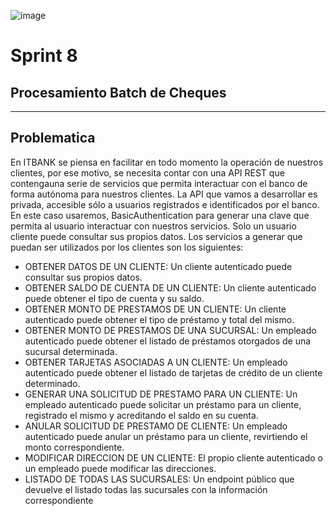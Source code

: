 ![image](https://user-images.githubusercontent.com/29070543/187229496-ce20ab19-07a7-407a-b6fb-447d24e77801.png)

# Sprint 8

## Procesamiento Batch de Cheques

---------------
Problematica
------------
En ITBANK se piensa en facilitar en todo momento la operación de nuestros clientes, por ese motivo, se necesita contar con una API REST que contengauna serie de servicios que permita interactuar con el banco de forma autónoma para nuestros clientes.
La API que vamos a desarrollar es privada, accesible sólo a usuarios registrados e identificados por el banco. En este caso usaremos, BasicAuthentication para generar una clave que permita al usuario interactuar con nuestros servicios. Solo un usuario cliente puede consultar sus propios datos. Los servicios a generar que puedan ser utilizados por los clientes son los siguientes:
- OBTENER DATOS DE UN CLIENTE: Un cliente autenticado puede consultar sus propios datos.
- OBTENER SALDO DE CUENTA DE UN CLIENTE: Un cliente autenticado puede obtener el tipo de cuenta y su saldo.
- OBTENER MONTO DE PRESTAMOS DE UN CLIENTE: Un cliente autenticado puede obtener el tipo de préstamo y total del mismo.
- OBTENER MONTO DE PRESTAMOS DE UNA SUCURSAL: Un empleado autenticado puede obtener el listado de préstamos otorgados de una sucursal determinada.
- OBTENER TARJETAS ASOCIADAS A UN CLIENTE: Un empleado autenticado puede obtener el listado de tarjetas de crédito de un cliente determinado.
- GENERAR UNA SOLICITUD DE PRESTAMO PARA UN CLIENTE: Un empleado autenticado puede solicitar un préstamo para un cliente, registrado el mismo y acreditando el saldo en su cuenta.
- ANULAR SOLICITUD DE PRESTAMO DE CLIENTE: Un empleado autenticado puede anular un préstamo para un cliente, revirtiendo el monto correspondiente.
- MODIFICAR DIRECCION DE UN CLIENTE: El propio cliente autenticado o un empleado puede modificar las direcciones.
- LISTADO DE TODAS LAS SUCURSALES: Un endpoint público que devuelve el listado todas las sucursales con la información correspondiente
